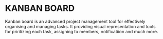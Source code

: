 # KANBAN BOARD
Kanban board is an advanced project management tool for effectively organising and managing tasks. It providing visual representation and tools for priritizing each task, assigning to members, notificatiion and much more.

